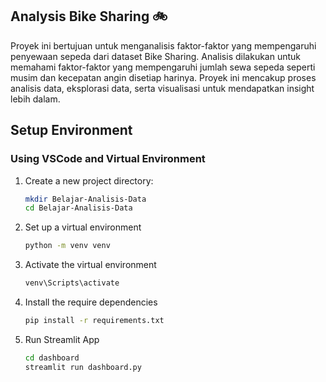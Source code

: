 ## Analysis Bike Sharing 🚲

Proyek ini bertujuan untuk menganalisis faktor-faktor yang mempengaruhi penyewaan sepeda dari dataset Bike Sharing. 
Analisis dilakukan untuk memahami faktor-faktor yang mempengaruhi jumlah sewa sepeda seperti musim dan kecepatan angin disetiap harinya. Proyek ini mencakup proses analisis data, eksplorasi data, serta visualisasi untuk mendapatkan insight lebih dalam.

## Setup Environment
### Using VSCode and Virtual Environment
1. Create a new project directory:
   ```bash
   mkdir Belajar-Analisis-Data
   cd Belajar-Analisis-Data
2. Set up a virtual environment
   ```bash
   python -m venv venv
3. Activate the virtual environment
   ```bash
   venv\Scripts\activate
4. Install the require dependencies
   ```bash
   pip install -r requirements.txt
5. Run Streamlit App
   ```bash
   cd dashboard
   streamlit run dashboard.py